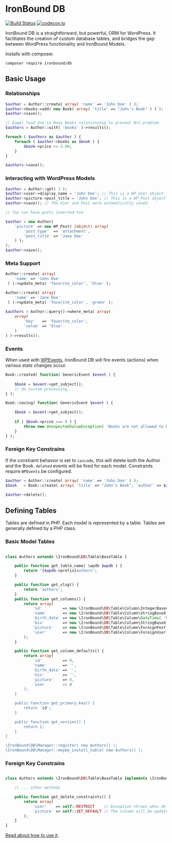 # IronBound DB

[![Build Status](https://travis-ci.org/iron-bound-designs/IronBound-DB.svg?branch=master)](https://travis-ci.org/iron-bound-designs/IronBound-DB) [![codecov.io](https://codecov.io/github/iron-bound-designs/IronBound-DB/coverage.svg?branch=master)](https://codecov.io/github/iron-bound-designs/IronBound-DB?branch=master)

IronBound DB is a straightforward, but powerful, ORM for WordPress. It facilitates the creation of custom database tables,
 and bridges the gap between WordPress functionality and IronBound Models.

Installs with composer.

````
composer require ironbound/db
````

## Basic Usage

### Relationships
```php
$author = Author::create( array( 'name' => 'John Doe' ) );
$author->books->add( new Book( array( 'title' => "John's Book" ) ) );
$author->save();

// Eager load One-to-Many Books relationship to prevent N+1 problem
$authors = Author::with( 'books' )->results();

foreach ( $authors as $author ) {
	foreach ( $author->books as $book ) {
		$book->price += 5.00;
	}
}

$authors->save();

```

### Interacting with WordPress Models

```php
$author = Author::get( 1 );
$author->user->display_name = 'John Doe'; // This is a WP_User object
$author->picture->post_title = 'John Doe'; // This is a WP_Post object
$author->save(); // The User and Post were automatically saved

// You can have posts inserted too

$author = new Author(
	'picture' => new WP_Post( (object) array( 
		'post_type'  => 'attachment',
		'post_title' => 'Jane Doe'
	) );
);
$author->save();
```

### Meta Support

```php
Author::create( array( 
 	'name' => 'John Doe'
 ) )->update_meta( 'favorite_color', 'blue' );

Author::create( array( 
 	'name' => 'Jane Doe'
 ) )->update_meta( 'favorite_color', 'green' );
 
$authors = Author::query()->where_meta( array( 
	array(
		'key' 	=> 'favorite_color',
		'value' => 'blue'
	)
) )->results();
```

### Events

When used with [WPEvents](https://github.com/iron-bound-designs/IronBound-WPEvents), IronBound DB will
fire events (actions) when various state changes occur.

```php
Book::created( function( GenericEvent $event ) {
	
	$book = $event->get_subject();
	// do custom processing...
} );

Book::saving( function( GenericEvent $event ) {

	$book = $event->get_subject();
	
	if ( $book->price === 0 ) {
		throw new UnexpectedValueException( 'Books are not allowed to be free!' );
	}
} );
```

### Foreign Key Constrains

If the constraint behavior is set to `cascade`, this will delete both the Author and the Book. 
`deleted` events will be fired for each model. Constraints require `WPEvents` be configured.

```php
$author = Author::create( array( 'name' => 'John Doe' ) );
$book 	= Book::create( array( 'title' => "John's Book", 'author' => $author ) );

$author->delete();
```

## Defining Tables

Tables are defined in PHP. Each model is represented by a table. Tables are generally defined by a PHP class.

### Basic Model Tables

```php

class Authors extends \IronBound\DB\Table\BaseTable {

	public function get_table_name( \wpdb $wpdb ) {
		return "{$wpdb->prefix}authors";
	}

	public function get_slug() {
		return 'authors';
	}
	public function get_columns() {
		return array(
			'id'         => new \IronBound\DB\Table\Column\IntegerBased( 'BIGINT', 'id', array( 'unsigned', 'auto_increment' ), array( 20 ) ),
			'name'       => new \IronBound\DB\Table\Column\StringBased( 'VARCHAR', 'name', array(), array( 60 ) ),
			'birth_date' => new \IronBound\DB\Table\Column\DateTime( 'birth_date' ),
			'bio'        => new \IronBound\DB\Table\Column\StringBased( 'LONGTEXT', 'bio' ),
			'picture'    => new \IronBound\DB\Table\Column\ForeignPost( 'picture', new \IronBound\DB\Saver\PostSaver() ),
			'user'    	 => new \IronBound\DB\Table\Column\ForeignUser( 'user', new \IronBound\DB\Saver\UserSaver() )
		);
	}

	public function get_column_defaults() {
		return array(
			'id'         => 0,
			'name'       => '',
			'birth_date' => '',
			'bio'        => '',
			'picture'    => 0,
			'user		 => 0
		);
	}

	public function get_primary_key() {
		return 'id';
	}

	public function get_version() {
		return 1;
	}
}

\IronBound\DB\Manager::register( new Authors() );
\IronBound\DB\Manager::maybe_install_table( new Authors() );
```

### Foreign Key Constrains

```php

class Authors extends \IronBound\DB\Table\BaseTable implements \IronBound\DB\Table\ForeignKey\DeleteConstrained {

	// ... other methods

	public function get_delete_constraints() {
		return array(
			'user' 	  => self::RESTRICT    // Exception thrown when deleting a User if an author referencing it exists,
			'picture' => self::SET_DEFAULT // The column will be updated to its default value when its referenced post is deleted 
		);
	}
}
```

[Read about how to use it](https://ironbounddesigns.com/custom-tables-wordpress/).